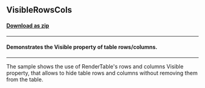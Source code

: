 ## VisibleRowsCols
#### [Download as zip](https://grapecity.github.io/DownGit/#/home?url=https://github.com/GrapeCity/ComponentOne-WinForms-Samples/tree/master/Core\PrintDocument\CS\VisibleRowsCols)
____
#### Demonstrates the Visible property of table rows/columns.
____
The sample shows the use of RenderTable's rows and columns Visible property, that allows to hide table rows and columns without removing them from the table.
